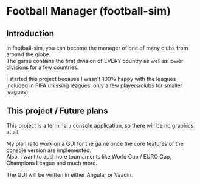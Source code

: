 # Football Manager (football-sim)

## Introduction
In football-sim, you can become the manager of one of many clubs from around the globe.<br>
The game contains the first division of EVERY country as well as lower divisions for a few countries.

I started this project because I wasn't 100% happy with the leagues included in FIFA (missing leagues, only a few players/clubs for smaller leagues)

## This project / Future plans
This project is a terminal / console application, so there will be no graphics at all.

My plan is to work on a GUI for the game once the core features of the console version are implemented.<br>
Also, I want to add more tournaments like World Cup / EURO Cup, Champions League and much more.

The GUI will be written in either Angular or Vaadin.
